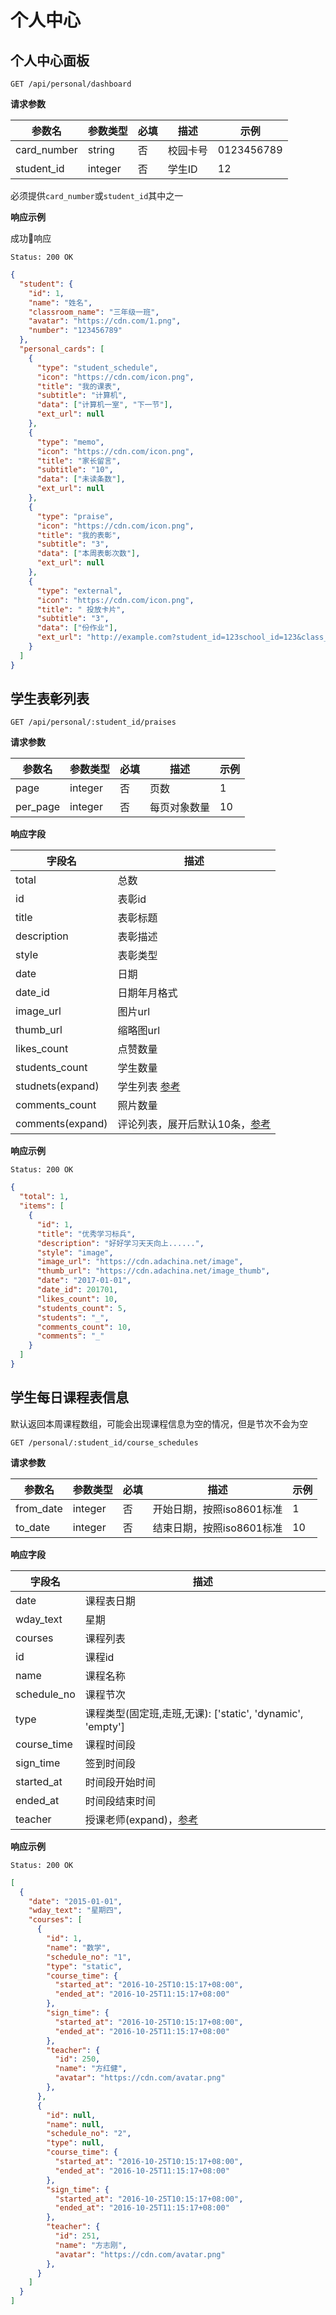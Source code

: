 # 个人中心

## 个人中心面板

```
GET /api/personal/dashboard
```

**请求参数**

| 参数名 | 参数类型 | 必填 | 描述 | 示例 |
| --- | --- | --- | --- | --- |
| card_number | string | 否 | 校园卡号 | 0123456789 |
| student_id | integer | 否 | 学生ID | 12 |

必须提供`card_number`或`student_id`其中之一

**响应示例**

成功响应

```
Status: 200 OK
```

```json
{
  "student": {
    "id": 1,
    "name": "姓名",
    "classroom_name": "三年级一班",
    "avatar": "https://cdn.com/1.png",
    "number": "123456789"
  },
  "personal_cards": [
    {
      "type": "student_schedule",
      "icon": "https://cdn.com/icon.png",
      "title": "我的课表",
      "subtitle": "计算机",
      "data": ["计算机一室", "下一节"],
      "ext_url": null
    },
    {
      "type": "memo",
      "icon": "https://cdn.com/icon.png",
      "title": "家长留言",
      "subtitle": "10",
      "data": ["未读条数"],
      "ext_url": null
    },
    {
      "type": "praise",
      "icon": "https://cdn.com/icon.png",
      "title": "我的表彰",
      "subtitle": "3",
      "data": ["本周表彰次数"],
      "ext_url": null
    },
    {
      "type": "external",
      "icon": "https://cdn.com/icon.png",
      "title": " 投放卡片",
      "subtitle": "3",
      "data": ["份作业"],
      "ext_url": "http://example.com?student_id=123school_id=123&class_id=123"
    }
  ]
}
```

## 学生表彰列表

```
GET /api/personal/:student_id/praises
```

**请求参数**

| 参数名 | 参数类型 | 必填 | 描述 | 示例 |
| --- | --- | --- | --- | --- |
| page | integer | 否 | 页数 | 1 |
| per_page | integer | 否 | 每页对象数量 | 10 |

**响应字段**

| 字段名 | 描述 |
| --- | --- |
| total | 总数 |
| id | 表彰id |
| title | 表彰标题 |
| description | 表彰描述 |
| style | 表彰类型 |
| date | 日期 |
| date_id | 日期年月格式 |
| image_url | 图片url |
| thumb_url | 缩略图url |
| likes_count | 点赞数量 |
| students_count | 学生数量 |
| studnets(expand) | 学生列表 [参考](#praisesstudents) |
| comments_count | 照片数量 |
| comments(expand) | 评论列表，展开后默认10条，[参考](#praisescomments) |

**响应示例**

```
Status: 200 OK
```

```json
{
  "total": 1,
  "items": [
    {
      "id": 1,
      "title": "优秀学习标兵",
      "description": "好好学习天天向上......",
      "style": "image",
      "image_url": "https://cdn.adachina.net/image",
      "thumb_url": "https://cdn.adachina.net/image_thumb",
      "date": "2017-01-01",
      "date_id": 201701,
      "likes_count": 10,
      "students_count": 5,
      "students": "_",
      "comments_count": 10,
      "comments": "_"
    }
  ]
}
```

## 学生每日课程表信息

默认返回本周课程数组，可能会出现课程信息为空的情况，但是节次不会为空

```
GET /personal/:student_id/course_schedules
```

**请求参数**

| 参数名 | 参数类型 | 必填 | 描述 | 示例 |
| --- | --- | --- | --- | --- |
| from_date | integer | 否 | 开始日期，按照iso8601标准 | 1 |
| to_date | integer | 否 | 结束日期，按照iso8601标准 | 10 |

**响应字段**

| 字段名 | 描述 |
| --- | --- |
| date | 课程表日期 |
| wday_text | 星期 |
| courses | 课程列表 |
| id | 课程id |
| name | 课程名称 |
| schedule_no | 课程节次 |
| type | 课程类型(固定班,走班,无课): ['static', 'dynamic', 'empty'] |
| course_time | 课程时间段 |
| sign_time | 签到时间段 |
| started_at | 时间段开始时间 |
| ended_at | 时间段结束时间 |
| teacher | 授课老师(expand)，[参考](#classteacher) |

**响应示例**

```
Status: 200 OK
```

```json
[
  {
    "date": "2015-01-01",
    "wday_text": "星期四",
    "courses": [
      {
        "id": 1,
        "name": "数学",
        "schedule_no": "1",
        "type": "static",
        "course_time": {
          "started_at": "2016-10-25T10:15:17+08:00",
          "ended_at": "2016-10-25T11:15:17+08:00"
        },
        "sign_time": {
          "started_at": "2016-10-25T10:15:17+08:00",
          "ended_at": "2016-10-25T11:15:17+08:00"
        },
        "teacher": {
          "id": 250,
          "name": "方红健",
          "avatar": "https://cdn.com/avatar.png"
        },
      },
      {
        "id": null,
        "name": null,
        "schedule_no": "2",
        "type": null,
        "course_time": {
          "started_at": "2016-10-25T10:15:17+08:00",
          "ended_at": "2016-10-25T11:15:17+08:00"
        },
        "sign_time": {
          "started_at": "2016-10-25T10:15:17+08:00",
          "ended_at": "2016-10-25T11:15:17+08:00"
        },
        "teacher": {
          "id": 251,
          "name": "方志刚",
          "avatar": "https://cdn.com/avatar.png"
        },
      }
    ]
  }
]
```
